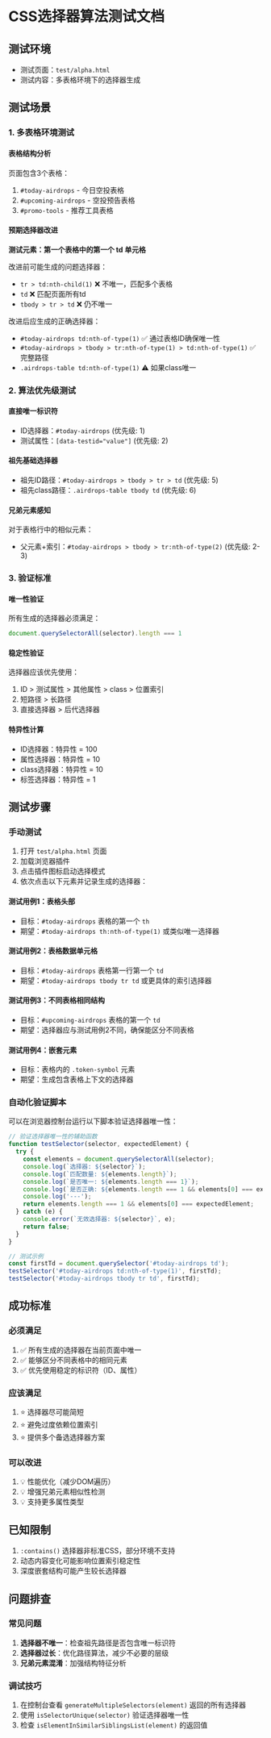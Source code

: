 # CSS选择器算法测试文档

## 测试环境
- 测试页面：`test/alpha.html`
- 测试内容：多表格环境下的选择器生成

## 测试场景

### 1. 多表格环境测试

#### 表格结构分析
页面包含3个表格：
1. `#today-airdrops` - 今日空投表格
2. `#upcoming-airdrops` - 空投预告表格  
3. `#promo-tools` - 推荐工具表格

#### 预期选择器改进

**测试元素：第一个表格中的第一个 td 单元格**

改进前可能生成的问题选择器：
- `tr > td:nth-child(1)` ❌ 不唯一，匹配多个表格
- `td` ❌ 匹配页面所有td
- `tbody > tr > td` ❌ 仍不唯一

改进后应生成的正确选择器：
- `#today-airdrops td:nth-of-type(1)` ✅ 通过表格ID确保唯一性
- `#today-airdrops > tbody > tr:nth-of-type(1) > td:nth-of-type(1)` ✅ 完整路径
- `.airdrops-table td:nth-of-type(1)` ⚠️ 如果class唯一

### 2. 算法优先级测试

#### 直接唯一标识符
- ID选择器：`#today-airdrops` (优先级: 1)
- 测试属性：`[data-testid="value"]` (优先级: 2)

#### 祖先基础选择器  
- 祖先ID路径：`#today-airdrops > tbody > tr > td` (优先级: 5)
- 祖先class路径：`.airdrops-table tbody td` (优先级: 6)

#### 兄弟元素感知
对于表格行中的相似元素：
- 父元素+索引：`#today-airdrops > tbody > tr:nth-of-type(2)` (优先级: 2-3)

### 3. 验证标准

#### 唯一性验证
所有生成的选择器必须满足：
```javascript
document.querySelectorAll(selector).length === 1
```

#### 稳定性验证
选择器应该优先使用：
1. ID > 测试属性 > 其他属性 > class > 位置索引
2. 短路径 > 长路径
3. 直接选择器 > 后代选择器

#### 特异性计算
- ID选择器：特异性 = 100
- 属性选择器：特异性 = 10  
- class选择器：特异性 = 10
- 标签选择器：特异性 = 1

## 测试步骤

### 手动测试
1. 打开 `test/alpha.html` 页面
2. 加载浏览器插件
3. 点击插件图标启动选择模式
4. 依次点击以下元素并记录生成的选择器：

#### 测试用例1：表格头部
- 目标：`#today-airdrops` 表格的第一个 `th`
- 期望：`#today-airdrops th:nth-of-type(1)` 或类似唯一选择器

#### 测试用例2：表格数据单元格
- 目标：`#today-airdrops` 表格第一行第一个 `td`
- 期望：`#today-airdrops tbody tr td` 或更具体的索引选择器

#### 测试用例3：不同表格相同结构
- 目标：`#upcoming-airdrops` 表格的第一个 `td`
- 期望：选择器应与测试用例2不同，确保能区分不同表格

#### 测试用例4：嵌套元素
- 目标：表格内的 `.token-symbol` 元素
- 期望：生成包含表格上下文的选择器

### 自动化验证脚本

可以在浏览器控制台运行以下脚本验证选择器唯一性：

```javascript
// 验证选择器唯一性的辅助函数
function testSelector(selector, expectedElement) {
  try {
    const elements = document.querySelectorAll(selector);
    console.log(`选择器: ${selector}`);
    console.log(`匹配数量: ${elements.length}`);
    console.log(`是否唯一: ${elements.length === 1}`);
    console.log(`是否正确: ${elements.length === 1 && elements[0] === expectedElement}`);
    console.log('---');
    return elements.length === 1 && elements[0] === expectedElement;
  } catch (e) {
    console.error(`无效选择器: ${selector}`, e);
    return false;
  }
}

// 测试示例
const firstTd = document.querySelector('#today-airdrops td');
testSelector('#today-airdrops td:nth-of-type(1)', firstTd);
testSelector('#today-airdrops tbody tr td', firstTd);
```

## 成功标准

### 必须满足
1. ✅ 所有生成的选择器在当前页面中唯一
2. ✅ 能够区分不同表格中的相同元素
3. ✅ 优先使用稳定的标识符（ID、属性）

### 应该满足
1. ⭐ 选择器尽可能简短
2. ⭐ 避免过度依赖位置索引
3. ⭐ 提供多个备选选择器方案

### 可以改进
1. 💡 性能优化（减少DOM遍历）
2. 💡 增强兄弟元素相似性检测
3. 💡 支持更多属性类型

## 已知限制

1. `:contains()` 选择器非标准CSS，部分环境不支持
2. 动态内容变化可能影响位置索引稳定性
3. 深度嵌套结构可能产生较长选择器

## 问题排查

### 常见问题
1. **选择器不唯一**：检查祖先路径是否包含唯一标识符
2. **选择器过长**：优化路径算法，减少不必要的层级
3. **兄弟元素混淆**：加强结构特征分析

### 调试技巧
1. 在控制台查看 `generateMultipleSelectors(element)` 返回的所有选择器
2. 使用 `isSelectorUnique(selector)` 验证选择器唯一性
3. 检查 `isElementInSimilarSiblingsList(element)` 的返回值
